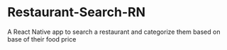 # Restaurant-Search-RN
A React Native app to search a restaurant and categorize them based on base of their food price 
